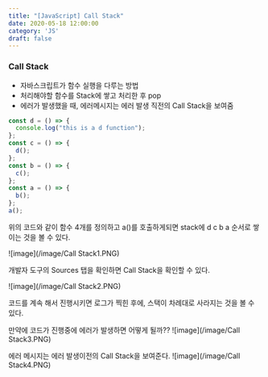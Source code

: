 ```yaml
---
title: "[JavaScript] Call Stack"
date: 2020-05-18 12:00:00
category: 'JS'
draft: false
---
```



### Call Stack

- 자바스크립트가 함수 실행을 다루는 방법
- 처리해야할 함수를 Stack에 쌓고 처리한 후 pop
- 에러가 발생했을 때, 에러메시지는 에러 발생 직전의 Call Stack을 보여줌

```javascript
const d = () => {
  console.log("this is a d function");
};
const c = () => {
  d();
};
const b = () => {
  c();
};
const a = () => {
  b();
};
a();
```

위의 코드와 같이 함수 4개를 정의하고 a()를 호출하게되면
stack에 d c b a 순서로 쌓이는 것을 볼 수 있다.

![image](/image/Call Stack1.PNG)

개발자 도구의 Sources 탭을 확인하면 Call Stack을 확인할 수 있다.

![image](/image/Call Stack2.PNG)

코드를 계속 해서 진행시키면 로그가 찍힌 후에, 스택이 차례대로 사라지는 것을 볼 수 있다.

만약에 코드가 진행중에 에러가 발생하면 어떻게 될까??
![image](/image/Call Stack3.PNG)

에러 메시지는 에러 발생이전의 Call Stack을 보여준다.
![image](/image/Call Stack4.PNG)
